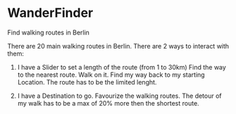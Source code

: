 # WanderFinder
Find walking routes in Berlin

There are 20 main walking routes in Berlin.
There are 2 ways to interact with them:

1.  I have a Slider to set a length of the route (from 1 to 30km)
    Find the way to the nearest route.
    Walk on it.
    Find my way back to my starting Location.
    The route has to be the limited lenght.
    
2.  I have a Destination to go.
    Favourize the walking routes.
    The detour of my walk has to be a max of 20% more then the shortest route.
    
    
